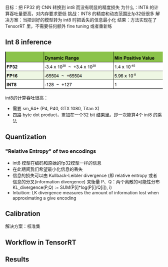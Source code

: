 
目标：把 FP32 的 CNN 转换到 int8 而没有明显的精度损失
为什么：INT8 的计算吞吐量更高，对内存要求更低
挑战：INT8 的精度和动态范围比fp32低很多
解决方案：当把训好的模型转为 int8 时把丢失的信息最小化
结果：方法实现在了 TensorRT 里，不需要任何额外 fine tuning 或者重新练

## Int 8 inference
![](imgs/int8-dynamic-range.png)

int8的计算吞吐很高：

* 需要 sm_64+ (P4, P40, GTX 1080, Titan X)
* 四路 byte dot product，累加在一个32 bit 结果里。即一次能算4个 int8 的乘法

## Quantization

### "Relative Entropy" of two encodings

* int8 模型在编码和原始的fp32模型一样的信息
* 在此期间我们希望最小化信息的丢失
* 信息的损失可以由 Kullback-Leibler divergence (即 relative entropy 或者 信息的分叉(information divergence) 来衡量
P、Q：两个离散的可能性分布
KL_divergence(P,Q) := SUM(P[i]*log(P[i]/Q[i]), i)
* Intuition: LK divergence measures the amount of information lost when approximating a give encoding

## Calibration
解决方案：校准集

## Workflow in TensorRT

## Results

